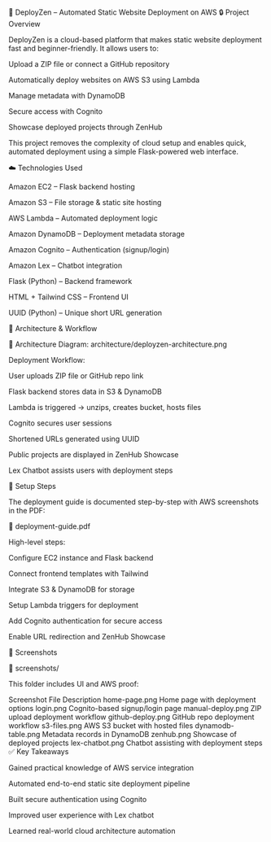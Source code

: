 🚀 DeployZen – Automated Static Website Deployment on AWS
🔒 Project Overview

DeployZen is a cloud-based platform that makes static website deployment fast and beginner-friendly.
It allows users to:

Upload a ZIP file or connect a GitHub repository

Automatically deploy websites on AWS S3 using Lambda

Manage metadata with DynamoDB

Secure access with Cognito

Showcase deployed projects through ZenHub

This project removes the complexity of cloud setup and enables quick, automated deployment using a simple Flask-powered web interface.

☁️ Technologies Used

Amazon EC2 – Flask backend hosting

Amazon S3 – File storage & static site hosting

AWS Lambda – Automated deployment logic

Amazon DynamoDB – Deployment metadata storage

Amazon Cognito – Authentication (signup/login)

Amazon Lex – Chatbot integration

Flask (Python) – Backend framework

HTML + Tailwind CSS – Frontend UI

UUID (Python) – Unique short URL generation

📐 Architecture & Workflow

📁 Architecture Diagram: architecture/deployzen-architecture.png

Deployment Workflow:

User uploads ZIP file or GitHub repo link

Flask backend stores data in S3 & DynamoDB

Lambda is triggered → unzips, creates bucket, hosts files

Cognito secures user sessions

Shortened URLs generated using UUID

Public projects are displayed in ZenHub Showcase

Lex Chatbot assists users with deployment steps

🔧 Setup Steps

The deployment guide is documented step-by-step with AWS screenshots in the PDF:

📄 deployment-guide.pdf

High-level steps:

Configure EC2 instance and Flask backend

Connect frontend templates with Tailwind

Integrate S3 & DynamoDB for storage

Setup Lambda triggers for deployment

Add Cognito authentication for secure access

Enable URL redirection and ZenHub Showcase

📸 Screenshots

📁 screenshots/

This folder includes UI and AWS proof:

Screenshot File	Description
home-page.png	Home page with deployment options
login.png	Cognito-based signup/login page
manual-deploy.png	ZIP upload deployment workflow
github-deploy.png	GitHub repo deployment workflow
s3-files.png	AWS S3 bucket with hosted files
dynamodb-table.png	Metadata records in DynamoDB
zenhub.png	Showcase of deployed projects
lex-chatbot.png	Chatbot assisting with deployment steps
✅ Key Takeaways

Gained practical knowledge of AWS service integration

Automated end-to-end static site deployment pipeline

Built secure authentication using Cognito

Improved user experience with Lex chatbot

Learned real-world cloud architecture automation
